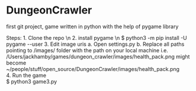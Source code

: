# DungeonCrawler
first git project, game written in python with the help of pygame library

Steps: 
      1. Clone the repo \n
      2. install pygame \n
           $ python3 -m pip install -U pygame --user
      3. Edit image uris
            a. Open settings.py 
            b. Replace all paths pointing to /images/ folder 
               with the path on your local machine
           i.e. /Users/jackhamby/games/dungeon_crawler/images/health_pack.png
                might become
                ~/people/stuff/open_source/DungeonCrawler/images/health_pack.png                 
     4. Run the game  
        $ python3 game3.py
               
